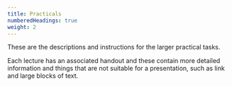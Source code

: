 ```yaml
---
title: Practicals
numberedHeadings: true
weight: 2
---
```


These are the descriptions and instructions for the larger practical tasks.

Each lecture has an associated handout and these contain more detailed information and things that are not suitable for a presentation, such as link and large blocks of text. 